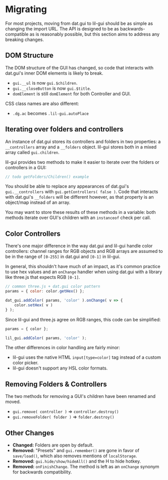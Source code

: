 # Migrating

For most projects, moving from dat.gui to lil-gui should be as simple as changing
the import URL. The API is designed to be as backwards-compatible as is reasonably possible, but this
section aims to address any breaking changes.

## DOM Structure

The DOM structure of the GUI has changed, so code that interacts with dat.gui's inner DOM elements 
is likely to break. 

- `gui.__ul` is now `gui.$children`.
- `gui.__closeButton` is now `gui.$title`.
- `domElement` is still `domElement` for both Controller and GUI.

CSS class names are also different:

- `.dg.ac` becomes `.lil-gui.autoPlace`

## Iterating over folders and controllers

An instance of dat.gui stores its controllers and folders in two properties: a `__controllers` array 
and a `__folders` object. lil-gui stores both in a mixed array called `gui.children`. 

lil-gui provides two methods to make it easier to iterate over the folders or controllers in a GUI:

```js
// todo getFolders/Children() example
```

You should be able to replace any appearances of dat.gui's `gui.__controllers` with 
`gui.getControllers( false )`. Code that interacts with dat.gui's `__folders` will be different however,
as that property is an object/map instead of an array.

You may want to store these results of these methods in a variable: both methods iterate over GUI's 
children with an `instanceof` check per call.

## Color Controllers

There's one major difference in the way dat.gui and lil-gui handle color controllers: channel ranges
for RGB objects and RGB arrays are assumed to be in the range of `[0-255]` in dat.gui and `[0-1]` in
lil-gui. 

In general, this shouldn't have much of an impact, as it's common practice to use hex values 
and an `onChange` handler when using dat.gui with a library like three.js that expects RGB `[0-1]`.

```js
// common three.js + dat.gui color pattern
params = { color: color.getHex() };

dat_gui.addColor( params, 'color' ).onChange( v => {
    color.setHex( v ) 
} );
```

Since lil-gui and three.js agree on RGB ranges, this code can be simplified:

```js
params = { color };

lil_gui.addColor( params, 'color' );
```

The other differences in color handling are fairly minor: 

- lil-gui uses the native HTML `input[type=color]` tag instead of a custom color picker.
- lil-gui doesn't support any HSL color formats.

## Removing Folders & Controllers

The two methods for removing a GUI's children have been renamed and moved.

- `gui.remove( controller )` => `controller.destroy()`
- `gui.removeFolder( folder )` => `folder.destroy()`

## Other Changes

- **Changed:** Folders are open by default.
- **Removed:** "Presets" and `gui.remember()` are gone in favor of `save/load()`, which also removes 
mentions of `localStorage`.
- **Removed:** `gui.hide/show/hideAll()` and the <key>H</key> to hide hotkey.
- **Removed:** `onFinishChange`. The method is left as an `onChange` synonym for backwards 
compatibility.